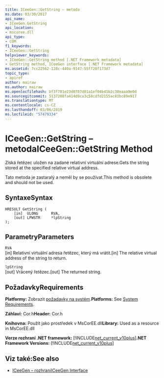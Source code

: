 ```yaml
---
title: ICeeGen::GetString – metoda
ms.date: 03/30/2017
api_name:
- ICeeGen.GetString
api_location:
- mscoree.dll
api_type:
- COM
f1_keywords:
- ICeeGen::GetString
helpviewer_keywords:
- ICeeGen::GetString method [.NET Framework metadata]
- GetString method, ICeeGen interface [.NET Framework metadata]
ms.assetid: 7cc22562-128c-440a-9147-55ff20f173d7
topic_type:
- apiref
author: mairaw
ms.author: mairaw
ms.openlocfilehash: bf3f781e23d0787d01a1ef04b41b2c38eaaa9e0d
ms.sourcegitcommit: 5137208fa414d9ca3c58cdfd2155ac81bc89e917
ms.translationtype: MT
ms.contentlocale: cs-CZ
ms.lasthandoff: 03/06/2019
ms.locfileid: "57479334"
---
```

# <a name="iceegengetstring-method"></a><span data-ttu-id="7bb27-102">ICeeGen::GetString – metoda</span><span class="sxs-lookup"><span data-stu-id="7bb27-102">ICeeGen::GetString Method</span></span>
<span data-ttu-id="7bb27-103">Získá řetězec uložen na zadané relativní virtuální adrese.</span><span class="sxs-lookup"><span data-stu-id="7bb27-103">Gets the string stored at the specified relative virtual address.</span></span>  
  
 <span data-ttu-id="7bb27-104">Tato metoda je zastaralý a neměl by se používat.</span><span class="sxs-lookup"><span data-stu-id="7bb27-104">This method is obsolete and should not be used.</span></span>  
  
## <a name="syntax"></a><span data-ttu-id="7bb27-105">Syntaxe</span><span class="sxs-lookup"><span data-stu-id="7bb27-105">Syntax</span></span>  
  
```  
HRESULT GetString (  
    [in]  ULONG      RVA,   
    [out] LPWSTR     *lpString  
);  
```  
  
## <a name="parameters"></a><span data-ttu-id="7bb27-106">Parametry</span><span class="sxs-lookup"><span data-stu-id="7bb27-106">Parameters</span></span>  
 `RVA`  
 <span data-ttu-id="7bb27-107">[in] Relativní virtuální adresa řetězec, který má vrátit.</span><span class="sxs-lookup"><span data-stu-id="7bb27-107">[in] The relative virtual address of the string to return.</span></span>  
  
 `lpString`  
 <span data-ttu-id="7bb27-108">[out] Vrácený řetězec.</span><span class="sxs-lookup"><span data-stu-id="7bb27-108">[out] The returned string.</span></span>  
  
## <a name="requirements"></a><span data-ttu-id="7bb27-109">Požadavky</span><span class="sxs-lookup"><span data-stu-id="7bb27-109">Requirements</span></span>  
 <span data-ttu-id="7bb27-110">**Platformy:** Zobrazit [požadavky na systém](../../../../docs/framework/get-started/system-requirements.md).</span><span class="sxs-lookup"><span data-stu-id="7bb27-110">**Platforms:** See [System Requirements](../../../../docs/framework/get-started/system-requirements.md).</span></span>  
  
 <span data-ttu-id="7bb27-111">**Záhlaví:** Cor.h</span><span class="sxs-lookup"><span data-stu-id="7bb27-111">**Header:** Cor.h</span></span>  
  
 <span data-ttu-id="7bb27-112">**Knihovna:** Použít jako prostředek v MsCorEE.dll</span><span class="sxs-lookup"><span data-stu-id="7bb27-112">**Library:** Used as a resource in MsCorEE.dll</span></span>  
  
 <span data-ttu-id="7bb27-113">**Verze rozhraní .NET framework:** [!INCLUDE[net_current_v10plus](../../../../includes/net-current-v10plus-md.md)]</span><span class="sxs-lookup"><span data-stu-id="7bb27-113">**.NET Framework Versions:** [!INCLUDE[net_current_v10plus](../../../../includes/net-current-v10plus-md.md)]</span></span>  
  
## <a name="see-also"></a><span data-ttu-id="7bb27-114">Viz také:</span><span class="sxs-lookup"><span data-stu-id="7bb27-114">See also</span></span>
- [<span data-ttu-id="7bb27-115">ICeeGen – rozhraní</span><span class="sxs-lookup"><span data-stu-id="7bb27-115">ICeeGen Interface</span></span>](../../../../docs/framework/unmanaged-api/metadata/iceegen-interface.md)
